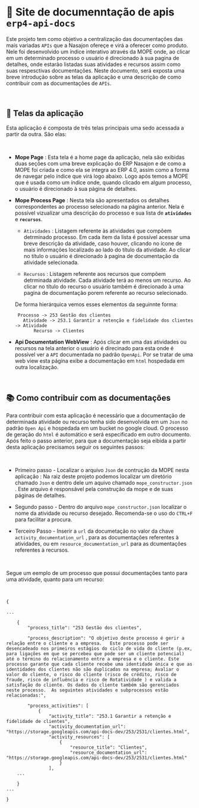 # 📝 Site de documenntação de apis ``erp4-api-docs``

Este projeto tem como objetivo a centralização das documentações das mais variadas ``APIs`` que a Nasajon ofereçe e virá a oferecer como produto. Nele foi desenvolvido um índice interativo através da MOPE onde, ao clicar em um determinado processo o usuário é direcionado à sua pagina de detalhes, onde estarão listadas suas atividades e recursos assim como suas respesctivas documentações. Neste documento, será exposta uma breve introdução sobre as telas da aplicação e uma descrição de como contribuir com as documentações de ``APIs``.


&nbsp;

## 📲 Telas da aplicação

Esta aplicação é composta de três telas principais uma sedo acessada a partir da outra. São elas:

&nbsp;

- <strong>Mope Page</strong> : Esta tela é a home page da aplicação, nela são exibidas duas seções com uma breve explicação do ERP Nasajon e de como a MOPE foi criada e como ela se integra ao ERP 4.0, assim como a forma de navegar pelo índice que virá logo abaixo. Logo após temos  a MOPE que é usada como um índice onde, quando clicado em algum processo, o usuário é direcionado à sua página de detalhes. 


- <strong>Mope Process Page</strong> : Nesta tela são apresentados os detalhes correspondentes ao processo selecionado na página anterior. Nela é possível vizualizar uma descrição do processo e sua lista de <strong>```atividades```</strong> e <strong>```recursos```</strong>.


    - ``Atividades`` : Listagem referente às atividades que compõem detrminado processo. Em cada item da lista é possível acessar uma breve descrição da atividade, caso houver, clicando no ícone de mais informações localizado ao lado do título da atividade. Ao clicar no título o usuário é direcionado à pagina de documentação da atividade selecionada.

    
    - ``Recursos`` : Listagem referente aos recursos que compõem detrminada atividade. Cada atividade terá ao menos um recurso. Ao clicar no título do recurso o usuário também é direcionado à uma pagina de documentação porem referente ao recurso selecionado. 

    De forma hierárquica vemos esses elementos da seguinnte forma:
 
       Processo -> 253 Gestão dos clientes
         Atividade -> 253.1 Garantir a retenção e fidelidade dos clientes -> Atividade 
             Recurso -> Clientes

- <strong>Api Documentation WebView</strong> : Após clicar em uma das atividades ou recursos na tela anterior o usuário é direcinado para esta onde é possível ver a ``API`` documentada no padrão ```OpenApi```. Por se tratar de uma web view esta página exibe a documentação em ``html`` hospedada em outra localização.

&nbsp;

## 📚 Como contribuir com as documentações

Para contribuir com esta aplicação é necessário que a documentação de determinada atividade ou recurso tenha sido desenvolvida em um ``Json`` no padrão ``Open Api`` e hospedada em um bucket no google cloud. O processo de geração do ``html`` é automático e será especificado em outro documento. Após feito o passo anterior, para que a documentação seja eibida a partir desta aplicação precisamos seguir os seguintes passos:

&nbsp;

- Primeiro passo - Localizar o arquivo ``Json`` de contrução da MOPE nesta aplicação : Na raiz deste projeto podemos localizar um diretório chamado ``Json`` e dentro dele um aquivo chamado ``mope_constructor.json`` . Este arquivo é responsável pela construção da mope e de suas páginas de detalhes.

- Segundo passo - Dentro do arquivo ``mope_constructor.json`` localizar o nome da atividade ou recurso desejado. Recomenda-se o uso do ``CTRL+F`` para facilitar a procura.

- Terceiro Passo - Inserir a ``url`` da documetação no valor da chave ``activity_documentation_url`` , para as documentações referentes à atividades, ou em ``resource_documentation_url`` para as dcumentações referentes à recursos.

&nbsp;

Segue um eemplo de um processo que possui documentações tanto para uma atividade, quanto para um recurso:

&nbsp;

```
{

...

    {
        "process_title": "253 Gestão dos clientes",
     
        "process_description": "O objetivo deste processo é gerir a relação entre o cliente e a empresa.   Este processo pode ser desencadeado nos primeiros estágios do ciclo de vida do cliente (p.ex, para ligações em que se percebeu que pode ser um cliente potencial) até o término do relacionamento entre a empresa e o cliente. Este processo garante que cada cliente recebe uma identidade única e que as identidades dos clientes não são duplicadas na empresa; Avaliar o valor do cliente, o risco do cliente (risco de crédito, risco de fraude, risco de influência e risco de Rotatividade ) e valida a satisfação do cliente. Os dados do cliente também são gerenciados neste processo.  As seguintes atividades e subprocessos estão relacionadas:",
                     
        "process_activities": [
            {
                "activity_title": "253.1 Garantir a retenção e fidelidade de clientes",
                "activity_documentation_url": "https://storage.googleapis.com/api-docs-dev/253/2531/clientes.html",
                "activity_resources": [
                    {
                        "resource_title": "Clientes",
                        "resource_documentation_url": "https://storage.googleapis.com/api-docs-dev/253/2531/clientes.html"
                    }
                ],
    ...
    
    }
...

}
```